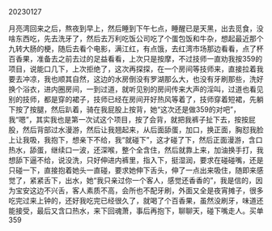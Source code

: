 20230127

月亮湾回来之后，熬夜到早上，然后睡到下午七点，睡醒已是天黑，出去觅食，没啥东西吃，先去洗牙了，然后去万利吃饭公司吃了个蛋包饭和牛杂，想起最近那个九转大肠的梗，随后去看个电影，满江红，有点饿，去红湾市场那边看看，点了杯百香果，准备去之前去过的足益看看，上次只是按摩，不过技师一直劝我按359的项目，说能口几下，上次拒绝了，这次再探探，在一个房间等技师来，直接拉着我要去冲凉，我也顺其自然，这边的水房倒没有罗湖那么大，也没有牙刷那些，洗好换个浴衣，进内圈房间，一到过道，就听见别的房间传来大声的淫叫，过道也看见别的技师，都是穿的裙子，技师已经在房间开好热风等着了，技师穿着短裙，先躺下按了按腿，然后趴着，骑在我屁股上按背，她“这次还是做359的对吧”，我“嗯”，其实我也是第一次试这个项目，按了会背，就把我裤子扯下去，按按屁股，然后背部过水漫游，然后让我翘起来，从后面舔蛋，加口，换正面，胸怼我脸上让我吸，我抱下，想亲下不给，我“就碰下”，这才碰了下，然后正面漫游，含口热水，舔蛋，继续口一波，还深喉，整个全含住，然后就靠上来，加油换手打，我想舔下逼不给，说没洗，只好伸进内裤里，指入下，挺湿润，要求在碰碰嘴，还是只碰一下，直接抱着她头一直碰，要求她伸下舌头，伸了一点出来吸住，随即来感觉了，紧紧舌下，出水，她“我只亲过你一个客人，感觉还香香的”，我是信的，因为宝安这边不兴舌，客人素质不高，会所也不配牙刷，外面又全是夜宵摊子，很多吃完过来上钟的，还好我吃完已经很久了，就喝了个百香果，虽然没刷牙，味道还能接受，最后又含口热水，来下回魂萧，事后再抱下，聊聊天，碰下嘴走人。买单359

